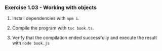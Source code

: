 ### Exercise 1.03 - Working with objects

1. Install dependencies with `npm i`.

2. Compile the program with `tsc book.ts`.

3. Verify that the compilation ended successfully and execute the result with `node book.js`
